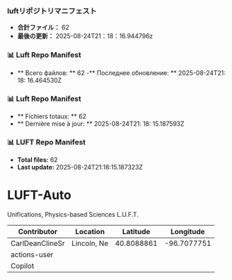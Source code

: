<!-- LUFT_MANIFEST_JA START -->
### luftリポジトリマニフェスト

-  **合計ファイル：** 62
-  **最後の更新：** 2025-08-24T21：18：16.944796z
<!-- LUFT_MANIFEST_JA END -->

<!-- LUFT_MANIFEST_RU START -->
### 📊 Luft Repo Manifest

- ** Всего файлов: ** 62
-** Последнее обновление: ** 2025-08-24T21: 18: 16.464530Z
<!-- LUFT_MANIFEST_RU END -->

<!-- LUFT_MANIFEST_FR START -->
### 📊 Luft Repo Manifest

- ** Fichiers totaux: ** 62
- ** Dernière mise à jour: ** 2025-08-24T21: 18: 15.187593Z
<!-- LUFT_MANIFEST_FR END -->

<!-- LUFT_MANIFEST_EN START -->
### 📊 LUFT Repo Manifest

- **Total files:** 62
- **Last update:** 2025-08-24T21:18:15.187323Z

<!-- LUFT_MANIFEST_EN END -->

# LUFT-Auto
Unifications, Physics-based Sciences L.U.F.T.

<!-- LUFT_CONTRIBUTOR_MAP START -->
| Contributor | Location | Latitude | Longitude |
|-------------|----------|----------|-----------|
| CarlDeanClineSr | Lincoln, Ne | 40.8088861 | -96.7077751 |
| actions-user |  |  |  |
| Copilot |  |  |  |

<!-- LUFT_CONTRIBUTOR_MAP END -->
